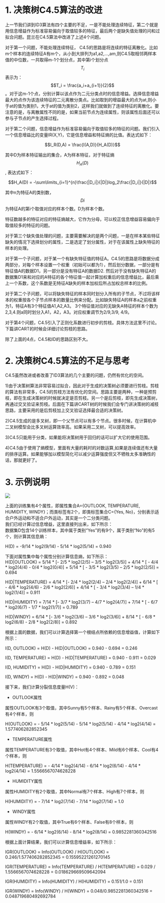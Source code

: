 # 1. 决策树C4.5算法的改进

上一节我们讲到ID3算法有四个主要的不足，一是不能处理连续特征，第二个就是用信息增益作为标准容易偏向于取值较多的特征，最后两个是缺失值处理的问和过拟合问题。昆兰在C4.5算法中改进了上述4个问题。

对于第一个问题，不能处理连续特征， C4.5的思路是将连续的特征离散化。比如m个样本的连续特征A有m个，从小到大排列为a1,a2,...,am,则C4.5取相邻两样本值的中位数，一共取得m-1个划分点，其中第i个划分点$$T_i$$表示为：$$T_i = \frac{a_i+a_{i+1}}{2}$$。对于这m-1个点，分别计算以该点作为二元分类点时的信息增益。选择信息增益最大的点作为该连续特征的二元离散分类点。比如取到的增益最大的点为at,则小于at的值为类别1，大于at的值为类别2，这样我们就做到了连续特征的离散化。要注意的是，与离散属性不同的是，如果当前节点为连续属性，则该属性后面还可以参与子节点的产生选择过程。

对于第二个问题，信息增益作为标准容易偏向于取值较多的特征的问题。我们引入一个信息增益比的变量IR\(X,Y\)，它是信息增益和特征熵的比值。表达式如下：

$$I_R(D,A) = \frac{I(A,D)}{H_A(D)}$$

其中D为样本特征输出的集合，A为样本特征，对于特征熵$$H_A(D)$$, 表达式如下：

$$H_A(D) = -\sum\limits_{i=1}^{n}\frac{|D_i|}{|D|}log_2\frac{|D_i|}{|D|}$$

其中n为特征A的类别数，$$Di$$为特征A的第i个取值对应的样本个数。D为样本个数。

特征数越多的特征对应的特征熵越大，它作为分母，可以校正信息增益容易偏向于取值较多的特征的问题。

对于第三个缺失值处理的问题，主要需要解决的是两个问题，一是在样本某些特征缺失的情况下选择划分的属性，二是选定了划分属性，对于在该属性上缺失特征的样本的处理。

对于第一个子问题，对于某一个有缺失特征值的特征A。C4.5的思路是将数据分成两部分，对每个样本设置一个权重（初始可以都为1），然后划分数据，一部分是有特征值A的数据D1，另一部分是没有特征A的数据D2. 然后对于没有缺失特征A的数据集D1来和对应的A特征的各个特征值一起计算加权重后的信息增益比，最后乘上一个系数，这个系数是无特征A缺失的样本加权后所占加权总样本的比例。

对于第二个子问题，可以将缺失特征的样本同时划分入所有的子节点，不过将该样本的权重按各个子节点样本的数量比例来分配。比如缺失特征A的样本a之前权重为1，特征A有3个特征值A1,A2,A3。 3个特征值对应的无缺失A特征的样本个数为2,3,4.则a同时划分入A1，A2，A3。对应权重调节为2/9,3/9, 4/9。

对于第4个问题，C4.5引入了正则化系数进行初步的剪枝。具体方法这里不讨论。下篇讲CART的时候会详细讨论剪枝的思路。

除了上面的4点，C4.5和ID的思路区别不大。

# 2. 决策树C4.5算法的不足与思考

C4.5虽然改进或者改善了ID3算法的几个主要的问题，仍然有优化的空间。

1\)由于决策树算法非常容易过拟合，因此对于生成的决策树必须要进行剪枝。剪枝的算法有非常多，C4.5的剪枝方法有优化的空间。思路主要是两种，一种是预剪枝，即在生成决策树的时候就决定是否剪枝。另一个是后剪枝，即先生成决策树，再通过交叉验证来剪枝。后面在下篇讲CART树的时候我们会专门讲决策树的减枝思路，主要采用的是后剪枝加上交叉验证选择最合适的决策树。

2\)C4.5生成的是多叉树，即一个父节点可以有多个节点。很多时候，在计算机中二叉树模型会比多叉树运算效率高。如果采用二叉树，可以提高效率。

3\)C4.5只能用于分类，如果能将决策树用于回归的话可以扩大它的使用范围。

4\)C4.5由于使用了熵模型，里面有大量的耗时的对数运算,如果是连续值还有大量的排序运算。如果能够加以模型简化可以减少运算强度但又不牺牲太多准确性的话，那就更好了。

# 3. 示例说明

![](http://img.blog.csdn.net/20160425192843337?watermark/2/text/aHR0cDovL2Jsb2cuY3Nkbi5uZXQv/font/5a6L5L2T/fontsize/400/fill/I0JBQkFCMA==/dissolve/70/gravity/Center)

上面的训练集有4个属性，即属性集合A={OUTLOOK, TEMPERATURE, HUMIDITY, WINDY}；而类标签有2个，即类标签集合C={Yes, No}，分别表示适合户外运动和不适合户外运动，其实是一个二分类问题。  
我们已经计算过信息增益，这里直接列出来，如下所示：  
数据集D包含14个训练样本，其中属于类别“Yes”的有9个，属于类别“No”的有5个，则计算其信息熵：

H\(D\) = -9/14 \* log2\(9/14\) - 5/14 \* log2\(5/14\) = 0.940

下面对属性集中每个属性分别计算信息熵，如下所示：  
H\(D\|OUTLOOK\) = 5/14 \* \[- 2/5 \* log2\(2/5\) – 3/5 \* log2\(3/5\)\] + 4/14 \* \[ - 4/4 \* log2\(4/4\) - 0/4 \* log2\(0/4\)\] + 5/14 \* \[ - 3/5 \* log2\(3/5\) – 2/5 \* log2\(2/5\)\] = 0.694

H\(D\|TEMPERATURE\) = 4/14 \* \[- 2/4 \* log2\(2/4\) – 2/4 \* log2\(2/4\)\] + 6/14 \* \[ - 4/6 \* log2\(4/6\) - 2/6 \* log2\(2/6\)\] + 4/14 \* \[ - 3/4 \* log2\(3/4\) – 1/4 \* log2\(1/4\)\] = 0.911

H\(D\|HUMIDITY\) = 7/14 \* \[- 3/7 \* log2\(3/7\) – 4/7 \* log2\(4/7\)\] + 7/14 \* \[ - 6/7 \* log2\(6/7\) - 1/7 \* log2\(1/7\)\] = 0.789

H\(D\|WINDY\) = 6/14 \* \[- 3/6 \* log2\(3/6\) – 3/6 \* log2\(3/6\)\] + 8/14 \* \[ - 6/8 \* log2\(6/8\) - 2/8 \* log2\(2/8\)\] = 0.892

根据上面的数据，我们可以计算选择第一个根结点所依赖的信息增益值，计算如下所示：

I\(D, OUTLOOK\) = H\(D\) - H\(D\|OUTLOOK\) = 0.940 - 0.694 = 0.246

I\(D, TEMPERATURE\) = H\(D\) - H\(D\|TEMPERATURE\) = 0.940 - 0.911 = 0.029

I\(D, HUMIDITY\) = H\(D\) - H\(D\|HUMIDITY\) = 0.940 - 0.789 = 0.151

I\(D, WINDY\) = H\(D\) - H\(D\|WINDY\) = 0.940 - 0.892 = 0.048

接下来，我们计算分裂信息度量H\(V\)：

* OUTLOOK属性

属性OUTLOOK有3个取值，其中Sunny有5个样本、Rainy有5个样本、Overcast有4个样本，则

H\(OUTLOOK\) = - 5/14 \* log2\(5/14\) - 5/14 \* log2\(5/14\) - 4/14 \* log2\(4/14\) = 1.577406282852345

* TEMPERATURE属性

属性TEMPERATURE有3个取值，其中Hot有4个样本、Mild有6个样本、Cool有4个样本，则

H\(TEMPERATURE\) = - 4/14 \* log2\(4/14\) - 6/14 \* log2\(6/14\) - 4/14 \* log2\(4/14\) = 1.5566567074628228

* HUMIDITY属性

属性HUMIDITY有2个取值，其中Normal有7个样本、High有7个样本，则

H\(HUMIDITY\) = - 7/14 \* log2\(7/14\) - 7/14 \* log2\(7/14\) = 1.0

* WINDY属性

属性WINDY有2个取值，其中True有6个样本、False有8个样本，则

H\(WINDY\) = - 6/14 \* log2\(6/14\) - 8/14 \* log2\(8/14\) = 0.9852281360342516

根据上面计算结果，我们可以计算信息增益率，如下所示：

IGR\(OUTLOOK\) = Info\(OUTLOOK\) / H\(OUTLOOK\) = 0.246/1.577406282852345 = 0.15595221261270145

IGR\(TEMPERATURE\) = Info\(TEMPERATURE\) / H\(TEMPERATURE\) = 0.029 / 1.5566567074628228 = 0.018629669509642094

IGR\(HUMIDITY\) = Info\(HUMIDITY\) / H\(HUMIDITY\) = 0.151/1.0 = 0.151

IGR\(WINDY\) = Info\(WINDY\) / H\(WINDY\) = 0.048/0.9852281360342516 = 0.048719680492692784

